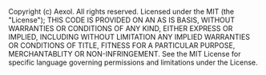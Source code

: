 
Copyright (c) Aexol. All rights reserved.
Licensed under the MIT (the "License"); THIS CODE IS PROVIDED ON AN AS IS BASIS, WITHOUT WARRANTIES OR CONDITIONS OF ANY KIND, EITHER EXPRESS OR IMPLIED, INCLUDING WITHOUT LIMITATION ANY IMPLIED WARRANTIES OR CONDITIONS OF TITLE, FITNESS FOR A PARTICULAR PURPOSE, MERCHANTABLITY OR NON-INFRINGEMENT.
See the MIT License for specific language governing permissions and limitations under the License.